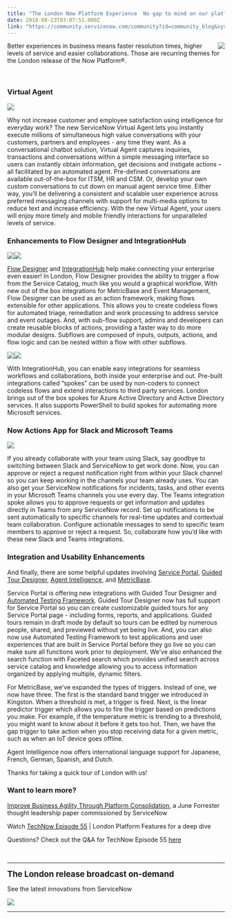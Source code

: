 ```yaml
---
title: "The London Now Platform Experience  No gap to mind on our platform"
date: 2018-08-23T03:07:51.000Z
link: "https://community.servicenow.com/community?id=community_blog&sys_id=199374dedb002704e0e80b55ca96198f"
---
```

<p><img style="float: right; margin-left: 10px; max-width: 100%; max-height: 480px;" src="81d5f856db44e3408e7c2926ca961902.iix" />Better experiences in business means faster resolution times, higher levels of service and easier collaborations. Those are recurring themes for the London release of the Now Platform®.</p>
<p> </p>
<h3>Virtual Agent</h3>
<p><img src="742040aadb502f081cd8a345ca9619ce.iix" /></p>
<p>Why not increase customer and employee satisfaction using intelligence for everyday work? The new ServiceNow Virtual Agent lets you instantly execute millions of simultaneous high value conversations with your customers, partners and employees - any time they want. As a conversational chatbot solution, Virtual Agent captures inquiries, transactions and conversations within a simple messaging interface so users can instantly obtain information, get decisions and instigate actions – all facilitated by an automated agent. Pre-defined conversations are available out-of-the-box for ITSM, HR and CSM. Or, develop your own custom conversations to cut down on manual agent service time. Either way, you’ll be delivering a consistent and scalable user experience across preferred messaging channels with support for multi-media options to reduce text and increase efficiency. With the new Virtual Agent, your users will enjoy more timely and mobile friendly interactions for unparalleled levels of service.</p>
<h3>Enhancements to Flow Designer and IntegrationHub</h3>
<p><img src="e8608caadb502f081cd8a345ca961988.iix" /><img style="max-width: 100%; max-height: 480px;" src="undefined.iix" /></p>
<p><a href="https://www.servicenow.com/products/platform-flow-designer.html" rel="nofollow">Flow Designer</a> and <a href="https://www.servicenow.com/products/integration-hub.html" rel="nofollow">IntegrationHub</a> help make connecting your enterprise even easier! In London, Flow Designer provides the ability to trigger a flow from the Service Catalog, much like you would a graphical workflow. With new out of the box integrations for MetricBase and Event Management, Flow Designer can be used as an action framework, making flows extensible for other applications. This allows you to create codeless flows for automated triage, remediation and work processing to address service and event outages. And, with sub-flow support, admins and developers can create reusable blocks of actions, providing a faster way to do more modular designs. Subflows are composed of inputs, outputs, actions, and flow logic and can be nested within a flow with other subflows.</p>
<p><img src="ed70c0eadb502f081cd8a345ca9619a2.iix" /><img style="max-width: 100%; max-height: 480px;" src="undefined.iix" /></p>
<p>With IntegrationHub, you can enable easy integrations for seamless workflows and collaborations, both inside your enterprise and out. Pre-built integrations called “spokes” can be used by non-coders to connect codeless flows and extend interactions to third party services. London brings out of the box spokes for Azure Active Directory and Active Directory services. It also supports PowerShell to build spokes for automating more Microsoft services.</p>
<h3>Now Actions App for Slack and Microsoft Teams</h3>
<p><img src="a671cceedb502f081cd8a345ca9619f7.iix" /></p>
<p>If you already collaborate with your team using Slack, say goodbye to switching between Slack and ServiceNow to get work done. Now, you can approve or reject a request notification right from within your Slack channel so you can keep working in the channels your team already uses. You can also get your ServiceNow notifications for incidents, tasks, and other events in your Microsoft Teams channels you use every day. The Teams integration spoke allows you to approve requests or get information and updates directly in Teams from any ServiceNow record. Set up notifications to be sent automatically to specific channels for real-time updates and contextual team collaboration. Configure actionable messages to send to specific team members to approve or reject a request. So, collaborate how you’d like with these new Slack and Teams integrations.</p>
<h3>Integration and Usability Enhancements</h3>
<p>And finally, there are some helpful updates involving <a href="https://www.servicenow.com/products/service-portal-designer.html" rel="nofollow">Service Portal</a>, <a href="https://www.servicenow.com/products/guided-tour-designer.html" rel="nofollow">Guided Tour Designer</a>, <a href="https://www.servicenow.com/products/agent-intelligence.html" rel="nofollow">Agent Intelligence</a>, and <a href="https://www.servicenow.com/products/metric-base.html" rel="nofollow">MetricBase</a>.</p>
<p>Service Portal is offering new integrations with Guided Tour Designer and <a href="https://www.servicenow.com/products/servicenow-platform/automated-testing-framework.html" rel="nofollow">Automated Testing Framework</a>. Guided Tour Designer now has full support for Service Portal so you can create customizable guided tours for any Service Portal page - including forms, reports, and applications. Guided tours remain in draft mode by default so tours can be edited by numerous people, shared, and previewed without yet being live. And, you can also now use Automated Testing Framework to test applications and user experiences that are built in Service Portal before they go live so you can make sure all functions work prior to deployment. We’ve also enhanced the search function with Faceted search which provides unified search across service catalog and knowledge allowing you to access information organized by applying multiple, dynamic filters.</p>
<p>For MetricBase, we’ve expanded the types of triggers. Instead of one, we now have three. The first is the standard band trigger we introduced in Kingston. When a threshold is met, a trigger is fired. Next, is the linear predictor trigger which allows you to fire the trigger based on predictions you make. For example, if the temperature metric is trending to a threshold, you might want to know about it before it gets too hot. Then, we have the gap trigger to take action when you stop receiving data for a given metric, such as when an IoT device goes offline.</p>
<p>Agent Intelligence now offers international language support for Japanese, French, German, Spanish, and Dutch.</p>
<p>Thanks for taking a quick tour of London with us!</p>
<h3>Want to learn more?</h3>
<p><a href="https://www.servicenow.com/lpayr/forrester-consulting-improve-biz-agility-through-platform-consolidation.html" rel="nofollow">Improve Business Agility Through Platform Consolidation</a>, a June Forrester thought leadership paper commissioned by ServiceNow</p>
<p>Watch <a href="https://www.youtube.com/watch?v&#61;KBEIRb5P7Ik" rel="nofollow">TechNow Episode 55</a> | London Platform Features for a deep dive </p>
<p>Questions? Check out the Q&amp;A for TechNow Episode 55 <a href="community?id&#61;community_blog&amp;sys_id&#61;8d632c6fdb6f1f84b2102926ca96195c" rel="nofollow">here</a></p>
<p> </p>
<hr />
<p><strong><span style="font-size: 14pt;">The London release broadcast on-demand<br /></span></strong></p>
<p>See the latest innovations from ServiceNow</p>
<p><a href="https://www.servicenow.com/lpwbr/broadcast-event-the-london-release.html?referenceSource&#61;community" target="_blank" rel="noopener noreferrer nofollow"><img style="max-width: 100%; max-height: 480px;" src="18e1b5d9db64af40fece0b55ca96195b.iix" /></a></p>
<hr />
<p> </p>
